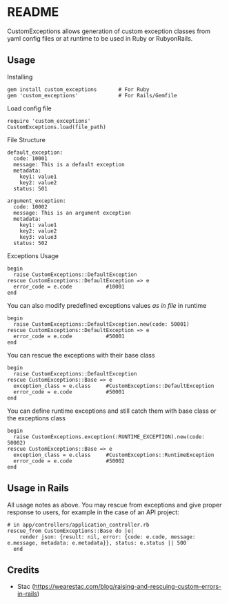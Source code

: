# README

CustomExceptions allows generation of custom exception classes from yaml config files or at runtime to be used in Ruby or RubyonRails.

## Usage
Installing
```
gem install custom_exceptions       # For Ruby
gem 'custom_exceptions'             # For Rails/Gemfile
```
Load config file
```
require 'custom_exceptions'
CustomExceptions.load(file_path)
```
File Structure
```
default_exception:
  code: 10001
  message: This is a default exception
  metadata:
    key1: value1
    key2: value2
  status: 501
  
argument_exception:
  code: 10002
  message: This is an argument exception
  metadata:
    key1: value1
    key2: value2
    key3: value3
  status: 502
```
Exceptions Usage
```
begin
  raise CustomExceptions::DefaultException
rescue CustomExceptions::DefaultException => e
  error_code = e.code           #10001
end
```
You can also modify predefined exceptions values *as in file* in runtime
```
begin
  raise CustomExceptions::DefaultException.new(code: 50001)
rescue CustomExceptions::DefaultException => e
  error_code = e.code           #50001
end
```
You can rescue the exceptions with their base class
```
begin
  raise CustomExceptions::DefaultException
rescue CustomExceptions::Base => e
  exception_class = e.class     #CustomExceptions::DefaultException
  error_code = e.code           #50001
end
```
You can define runtime exceptions and still catch them with base class or the exceptions class
```
begin
  raise CustomExceptions.exception(:RUNTIME_EXCEPTION).new(code: 50002)
rescue CustomExceptions::Base => e
  exception_class = e.class     #CustomExceptions::RuntimeException
  error_code = e.code           #50002
end
```
## Usage in Rails
All usage notes as above. You may rescue from exceptions and give proper response to users, for example in the case of an API project:
```
# in app/controllers/application_controller.rb
rescue_from CustomExceptions::Base do |e|
    render json: {result: nil, error: {code: e.code, message: e.message, metadata: e.metadata}}, status: e.status || 500
  end
```
## Credits
* Stac (https://wearestac.com/blog/raising-and-rescuing-custom-errors-in-rails)
